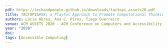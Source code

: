 ```yaml
---
pdf: https://techandpeople.github.io/downloads/tactopi_assets20.pdf
title: TACTOPI&#58; a Playful Approach to Promote Computational Thinking for Visually Impaired Children
authors: Lúcia Abreu, Ana C. Pires, Tiago Guerreiro
venue: ACM ASSETS 2020 - ACM Conference on Computers and Accessibility, Virtual Event, Greece, October, 2020
year: "2020"
doi: 
tags: [Accessible Computing]
---
```


